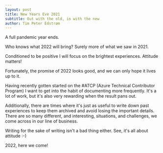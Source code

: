 ```yaml
---
layout: post
title: New Years Eve 2021
subtitle: Out with the old, in with the new
author: Tim Peter Edstrøm
---
```


A full pandemic year ends.

Who knows what 2022 will bring?
Surely more of what we saw in 2021.

Conditioned to be positive I will focus on the brightest experiences.
Attitude matters!

Fortunately, the promise of 2022 looks good, and we can only hope it lives up to it.

Having recently gotten started on the #ATCP (Azure Technical Contributor Program) I want to get into the habit of documenting more frequently.
It's a lot of work, but it's also very rewarding when the result pans out.

Additionally, there are times where it's just as useful to write down past experiences to keep them archived and avoid losing the important details.
There are so many different, and interesting, situations, and challenges, we come across in our line of business.

Writing for the sake of writing isn't a bad thing either.
See, it's all about attitude :-)

2022, here we come!
